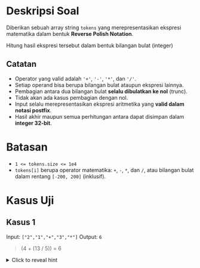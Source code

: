 # Deskripsi Soal
Diberikan sebuah array string `tokens` yang merepresentasikan ekspresi matematika dalam bentuk __Reverse Polish Notation__.

Hitung hasil ekspresi tersebut dalam bentuk bilangan bulat (integer)

## Catatan
- Operator yang valid adalah `'+'`, `'-'`, `'*'`, dan `'/'`.
- Setiap operand bisa berupa bilangan bulat ataupun ekspresi lainnya.
- Pembagian antara dua bilangan bulat **selalu dibulatkan ke nol** (trunc).
- Tidak akan ada kasus pembagian dengan nol.
- Input selalu merepresentasikan ekspresi aritmetika yang **valid dalam notasi postfix**.
- Hasil akhir maupun semua perhitungan antara dapat disimpan dalam **integer 32-bit**.

# Batasan
- `1 <= tokens.size <= 1e4`
- `tokens[i]` berupa operator matematika: `+`, `-`, `*`, dan `/`, atau bilangan bulat dalam rentang `[-200, 200]` (inklusif).

# Kasus Uji

## Kasus 1
Input: `["2","1","+","3","*"]`
Output: `6`
> (4 + (13 / 5)) = 6

<details>
  <summary>Click to reveal hint</summary>

You can use a stack to keep track of open brackets. Match them with closing ones as you go.

</details>
